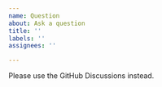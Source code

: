 ```yaml
---
name: Question
about: Ask a question
title: ''
labels: ''
assignees: ''

---
```


Please use the GitHub Discussions instead.

